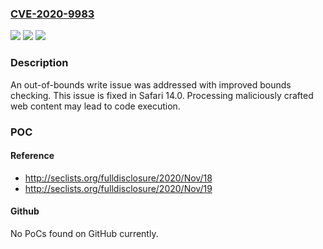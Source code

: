### [CVE-2020-9983](https://cve.mitre.org/cgi-bin/cvename.cgi?name=CVE-2020-9983)
![](https://img.shields.io/static/v1?label=Product&message=Safari&color=blue)
![](https://img.shields.io/static/v1?label=Version&message=%3C%20Safari%2014.0%20&color=brighgreen)
![](https://img.shields.io/static/v1?label=Vulnerability&message=Processing%20maliciously%20crafted%20web%20content%20may%20lead%20to%20code%20execution&color=brighgreen)

### Description

An out-of-bounds write issue was addressed with improved bounds checking. This issue is fixed in Safari 14.0. Processing maliciously crafted web content may lead to code execution.

### POC

#### Reference
- http://seclists.org/fulldisclosure/2020/Nov/18
- http://seclists.org/fulldisclosure/2020/Nov/19

#### Github
No PoCs found on GitHub currently.

